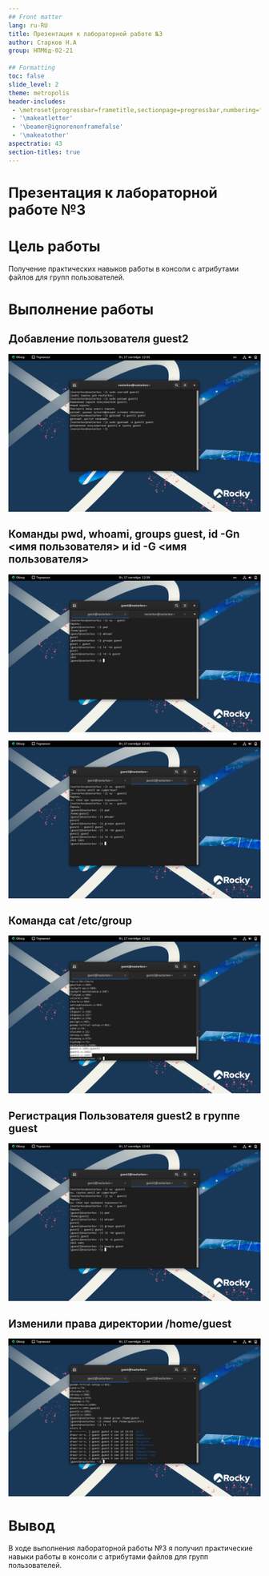 ```yaml
---
## Front matter
lang: ru-RU
title: Презентация к лабораторной работе №3
author: Старков Н.А
group: НПМбд-02-21

## Formatting
toc: false
slide_level: 2
theme: metropolis
header-includes: 
 - \metroset{progressbar=frametitle,sectionpage=progressbar,numbering=fraction}
 - '\makeatletter'
 - '\beamer@ignorenonframefalse'
 - '\makeatother'
aspectratio: 43
section-titles: true
---
```


# Презентация к лабораторной работе №3

# Цель работы

Получение практических навыков работы в консоли с атрибутами файлов для групп пользователей.

# Выполнение работы

## Добавление пользователя guest2

![Добавление нового пользователя](image/1.png)

## Команды pwd, whoami, groups guest, id -Gn <имя пользователя> и id -G <имя пользователя>

![Информация о guest](image/2.png)

![Информация о guest2](image/3.png)

## Команда cat /etc/group

![Команда cat /etc/group](image/4.png)

## Регистрация Пользователя guest2 в группе guest

![Команда newgrp](image/5.png)

## Изменили права директории /home/guest

![Команда cat /etc/passwd](image/6.png)

# Вывод 

В ходе выполнения лабораторной работы №3 я получил практические навыки работы в консоли с атрибутами файлов для групп пользователей.

